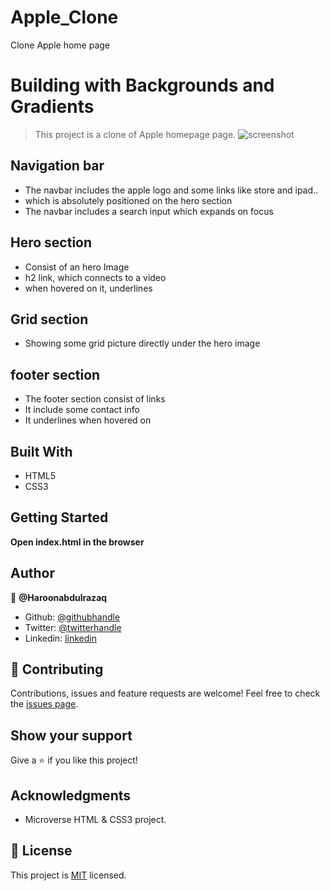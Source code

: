 # Apple_Clone

Clone Apple home page

# Building with Backgrounds and Gradients

> This project is a clone of Apple homepage page.
> ![screenshot](https://srv4.imgonline.com.ua/result_img/imgonline-com-ua-twotoone-RsCjwiZSlzsFJQ.jpg)

## Navigation bar

- The navbar includes the apple logo and some links like store and ipad..
- which is absolutely positioned on the hero section
- The navbar includes a search input which expands on focus

## Hero section

- Consist of an hero Image
- h2 link, which connects to a video
- when hovered on it, underlines

## Grid section

- Showing some grid picture directly under the hero image

## footer section

- The footer section consist of links
- It include some contact info
- It underlines when hovered on

## Built With

- HTML5
- CSS3

## Getting Started

**Open index.html in the browser**

## Author

:bust_in_silhouette: **@Haroonabdulrazaq**

- Github: [@githubhandle](https://github.com/Haroonabdulrazaq?tab=repositories)
- Twitter: [@twitterhandle](https://twitter.com/Hanq_o)
- Linkedin: [linkedin](https://www.linkedin.com/in/haroon-abdulrazaq-817906100/)

## :handshake: Contributing

Contributions, issues and feature requests are welcome!
Feel free to check the [issues page](issues/).

## Show your support

Give a :star:️ if you like this project!

## Acknowledgments

- Microverse HTML & CSS3 project.

## :memo: License

This project is [MIT](lic.url) licensed.
